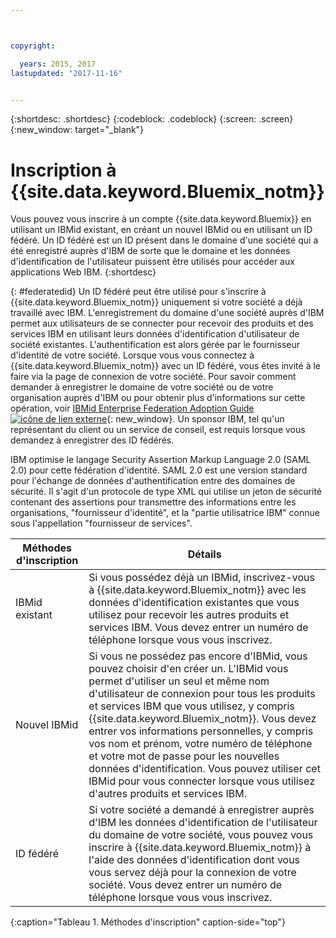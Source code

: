 ```yaml
---



copyright:

  years: 2015, 2017
lastupdated: "2017-11-16"


---
```


{:shortdesc: .shortdesc}
{:codeblock: .codeblock}
{:screen: .screen}
{:new_window: target="_blank"}

# Inscription à {{site.data.keyword.Bluemix_notm}}

Vous pouvez vous inscrire à un compte {{site.data.keyword.Bluemix}} en utilisant un IBMid existant, en créant un nouvel IBMid ou en utilisant un ID fédéré. Un ID fédéré est un ID présent dans le domaine d'une société qui a été enregistré auprès d'IBM de sorte que le domaine et les données d'identification de l'utilisateur puissent être utilisés pour accéder aux applications Web IBM.
{:shortdesc}  

{: #federatedid}
Un ID fédéré peut être utilisé pour s'inscrire à {{site.data.keyword.Bluemix_notm}} uniquement si votre société a déjà travaillé avec IBM.  L'enregistrement du domaine d'une société auprès d'IBM permet aux utilisateurs de se connecter pour recevoir des produits et des services IBM en utilisant leurs données d'identification d'utilisateur de société existantes. L'authentification est alors gérée par le fournisseur d'identité de votre société. Lorsque vous vous connectez à {{site.data.keyword.Bluemix_notm}} avec un ID fédéré, vous êtes invité à le faire via la page de connexion de votre société. Pour savoir comment demander à enregistrer le domaine de votre société ou de votre organisation auprès d'IBM ou pour obtenir plus d'informations sur cette opération, voir [IBMid Enterprise Federation Adoption Guide ![icône de lien externe](../icons/launch-glyph.svg)](https://ibm.box.com/v/IBMid-Federation-Guide){: new_window}. Un sponsor IBM, tel qu'un représentant du client ou un service de conseil, est requis lorsque vous demandez à enregistrer des ID fédérés.

IBM optimise le langage Security Assertion Markup Language 2.0 (SAML 2.0) pour cette fédération d'identité. SAML 2.0 est une version standard pour l'échange de données d'authentification entre des domaines de sécurité. Il s'agit d'un protocole de type XML qui utilise un jeton de sécurité contenant des assertions pour transmettre des informations entre les organisations, "fournisseur d'identité", et la "partie utilisatrice IBM" connue sous l'appellation "fournisseur de services".

| Méthodes d'inscription | Détails |    
|-----------------|---------|
|IBMid existant | Si vous possédez déjà un IBMid, inscrivez-vous à {{site.data.keyword.Bluemix_notm}} avec les données d'identification existantes que vous utilisez pour recevoir les autres produits et services IBM. Vous devez entrer un numéro de téléphone lorsque vous vous inscrivez. |
|Nouvel IBMid | Si vous ne possédez pas encore d'IBMid, vous pouvez choisir d'en créer un. L'IBMid vous permet d'utiliser un seul et même nom d'utilisateur de connexion pour tous les produits et services IBM que vous utilisez, y compris {{site.data.keyword.Bluemix_notm}}. Vous devez entrer vos informations personnelles, y compris vos nom et prénom, votre numéro de téléphone et votre mot de passe pour les nouvelles données d'identification. Vous pouvez utiliser cet IBMid pour vous connecter lorsque vous utilisez d'autres produits et services IBM.  |
|ID fédéré | Si votre société a demandé à enregistrer auprès d'IBM les données d'identification de l'utilisateur du domaine de votre société, vous pouvez vous inscrire à {{site.data.keyword.Bluemix_notm}} à l'aide des données d'identification dont vous vous servez déjà pour la connexion de votre société. Vous devez entrer un numéro de téléphone lorsque vous vous inscrivez. |
{:caption="Tableau 1. Méthodes d'inscription" caption-side="top"}
